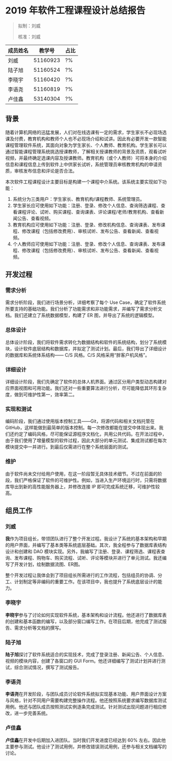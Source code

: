# 2019 年软件工程课程设计总结报告

>拟制：刘威
>
>核准：刘威

| 成员姓名 | 教学号 | 占比 |
| ------- | ------ | ------ |
| 刘威 | 51160923 | ?% |
| 陆子旭 | 51160524 | ?% |
| 李晓宇 | 51160420 | ?% |
| 李语尧 | 51160819 | ?% |
| 卢佳鑫 | 53140304 | ?% |

## 背景

随着计算机网络的迅猛发展，人们对在线选课有一定的需求，学生家长不必现场选课及付费，教育机构和教师个人也不必现场介绍和试讲。因此有必要开发一款智能课程管理软件系统，其面向对象为学生家长、个人教师、教育机构。学生家长可以通过智能课程管理系统挑选授课教师，了解相关授课教师的背景及资质，观看试听视频，并最终确定选课内容及授课教师。教育机构（或个人教师）可将本身的介绍信息和课程信息上传到软件上中供家长试听，系统管理员审核教育机构的申请资质，审核发布信息和评论是否合法。

本次软件工程课程设计主要目标是构建一个课程中介系统。该系统主要实现如下功能：

1. 系统分为三类用户：学生家长、教育机构/课程教师、系统管理员。
2. 学生家长应可使用如下功能：注册、登录、修改个人信息、查询筛选课程、查看课程评论、试听、购买课程、查询课表、评论课程/老师/教育机构、查看新闻公告、查看视频。
3. 教育机构应可使用如下功能：注册、登录、修改机构信息、查询课表、发布课程、修改课程（包括修改费用）、审核试听、发布公告、查看新闻、查看视频。
3. 个人教师应可使用如下功能：注册、登录、修改个人信息、查询课表、发布课程、修改课程（包括修改费用）、审核试听、发布公告、查看新闻、查看视频。

## 开发过程

### 需求分析

需求分析阶段，我们进行场景分析，详细考察了每个 Use Case，确定了软件系统所要支持的基础功能。我们分析了功能需求和非功能需求，并编写了需求分析文档。我们还建立了系统数据模型，构建了 ER 图，并导出了系统的逻辑模型。

### 总体设计

总体设计阶段，我们将软件需求转化为数据结构和软件的系统结构，划分了系统模块，设计软件底层结构和数据库，并拟定了测试计划。最后，我们导出了详细设计的数据库和系统体系结构—— C/S 风格。C/S 风格采用“胖客户机风格”。

### 详细设计

详细设计阶段，我们先确定了软件的总体人机界面。通过区分用户类型动态构建对应界面视图和可用功能。我们还对一些重要算法进行分析，尽可能降低其环形复杂度，做到可维护性第一，效率第二。

### 实现和测试

编码阶段，我们通过使用版本控制工具——Git，将源代码和相关文档托管在 GitHub，这样能做到最简单的版本控制。每一次修改都能在提交中体现出来。我们还约定了编码风格，尽可能保证源程序文档化，共用公共代码。在开法过程中，由于我们使用了增量模型的软件过程，因此大部分的单元测试、集成测试都在每次模块提交中一并进行。到最后仅需进行在整个系统层面的测试。

### 维护

由于软件尚未交付给用户使用，在这一阶段暂无具体技术细节。不过在前面的阶段，我们严格保证了软件的可维护性。例如，当进入生产环境运行时，只需将数据库导出到新的高性能服务器上，并修改连接 IP 即可完成系统迁移，可维护性较高。

## 组员工作

### 刘威

**我**作为项目组长，带领团队进行了整个开发过程。我设计了系统的基本架构和早期的用户界面，并编写了基本类等系统底层基础。其次，我全程参与了数据库表结构设计和创建和 DAO 模块实现。另外，我编写了注册、登录、课程筛选、课程表查询、发布课程、购物车、购买流程、试听、评论等模块并进行了单元测试。我还编写了开发计划，绘制数据流图、ER图。

整个开发过程让我体会到了项目组长所需进行的工作流程，包括组员的协调、分工、计划制定等非编码的重要工作。在该项目中，我也提升了系统底层设计的能力。

### 李晓宇

**李晓宇**参与了讨论如何实现软件系统，基本架构和设计流程。他还进行了数据库表的创建和基本函数的编写，以及部分窗口编写工作。在项目后期，他完成了测试报告、需求分析等文档的撰写。

### 陆子旭

**陆子旭**探讨了软件系统适合的实现技术，完成了登录注册、新闻公告、个人信息、视频的模块内容，创建了各窗口的 GUI Form。他还详细编写了测试计划并进行测试，综合测试情况，撰写了测试报告。

### 李语尧

**李语尧**在开发阶段，与团队成员讨论软件系统拟实现基本功能、用户界面设计方案与风格，针对不同用户需要构建完整操作流程。他还按照系统要求编写数据库测试用例。他还与团队成员按照测试实例逐条完成测试。针对测试出现问题进行相应修改，进一步完善系统。

### 卢佳鑫

**卢佳鑫**在开发中后期加入进团队。当时我们开发进度已经达到 60% 左右。因此他主要参与测试。他设计了测试用例，并修改错误测试用例，还参与相关文档编写的讨论。
